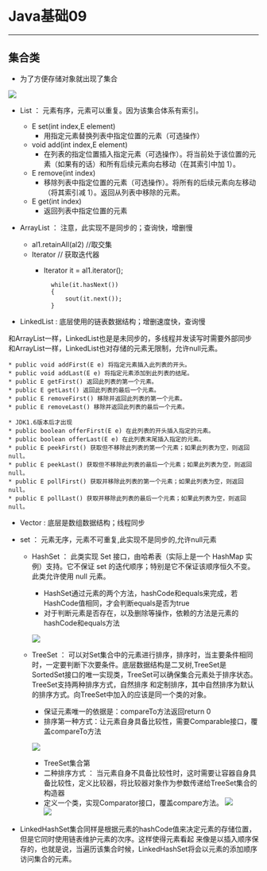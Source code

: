# Java基础09  
<hr>     

## 集合类   
* 为了方便存储对象就出现了集合

![](https://i.imgur.com/53M6HYy.jpg) 
  
* List ： 元素有序，元素可以重复。因为该集合体系有索引。
	* E set(int index,E element)
		* 用指定元素替换列表中指定位置的元素（可选操作）
	* void add(int index,E element)
		* 在列表的指定位置插入指定元素（可选操作）。将当前处于该位置的元素（如果有的话）和所有后续元素向右移动（在其索引中加 1）。 
	* E remove(int index)
		* 移除列表中指定位置的元素（可选操作）。将所有的后续元素向左移动（将其索引减 1）。返回从列表中移除的元素。 
	* E get(int index)
		* 返回列表中指定位置的元素

* ArrayList ： 注意，此实现不是同步的；查询快，增删慢
	* al1.retainAll(al2) //取交集
	* Iterator // 获取迭代器
		* Iterator it = al1.iterator();  
		
				while(it.hasNext())
				{
					sout(it.next());
				}  
  

* LinkedList : 底层使用的链表数据结构；增删速度快，查询慢   

和ArrayList一样，LinkedList也是是未同步的，多线程并发读写时需要外部同步  
和ArrayList一样，LinkedList也对存储的元素无限制，允许null元素。  

	* public void addFirst(E e) 将指定元素插入此列表的开头。
	* public void addLast(E e) 将指定元素添加到此列表的结尾。
	* public E getFirst() 返回此列表的第一个元素。
	* public E getLast() 返回此列表的最后一个元素。
	* public E removeFirst() 移除并返回此列表的第一个元素。
	* public E removeLast() 移除并返回此列表的最后一个元素。

	* JDK1.6版本后才出现
	* public boolean offerFirst(E e) 在此列表的开头插入指定的元素。
	* public boolean offerLast(E e) 在此列表末尾插入指定的元素。
	* public E peekFirst() 获取但不移除此列表的第一个元素；如果此列表为空，则返回 null。
	* public E peekLast() 获取但不移除此列表的最后一个元素；如果此列表为空，则返回 null。 
	* public E pollFirst() 获取并移除此列表的第一个元素；如果此列表为空，则返回 null。 
	* public E pollLast() 获取并移除此列表的最后一个元素；如果此列表为空，则返回 null。   


* Vector : 底层是数组数据结构；线程同步
  
* set ： 元素无序，元素不可重复,此实现不是同步的,允许null元素  
	* HashSet ： 此类实现 Set 接口，由哈希表（实际上是一个 HashMap 实例）支持。它不保证 set 的迭代顺序；特别是它不保证该顺序恒久不变。此类允许使用 null 元素。
		* HashSet通过元素的两个方法，hashCode和equals来完成，若HashCode值相同，才会判断equals是否为true
		* 对于判断元素是否存在，以及删除等操作，依赖的方法是元素的hashCode和equals方法   
		
		![](https://i.imgur.com/fwkLBOy.jpg)  

	* TreeSet ： 可以对Set集合中的元素进行排序，排序时，当主要条件相同时，一定要判断下次要条件。底层数据结构是二叉树,TreeSet是SortedSet接口的唯一实现类，TreeSet可以确保集合元素处于排序状态。TreeSet支持两种排序方式，自然排序 和定制排序，其中自然排序为默认的排序方式。向TreeSet中加入的应该是同一个类的对象。
		* 保证元素唯一的依据是：compareTo方法返回return 0
		* 排序第一种方式：让元素自身具备比较性，需要Comparable接口，覆盖compareTo方法
		
		![](https://i.imgur.com/ClRJaSk.jpg)  

		* TreeSet集合第   
		* 二种排序方式 ： 当元素自身不具备比较性时，这时需要让容器自身具备比较性，定义比较器，将比较器对象作为参数传递给TreeSet集合的构造器  
		* 定义一个类，实现Comparator接口，覆盖compare方法。
		![](https://i.imgur.com/k3KFXaM.jpg)  
		![](https://i.imgur.com/f7HTIvm.jpg)  
  
* LinkedHashSet集合同样是根据元素的hashCode值来决定元素的存储位置，但是它同时使用链表维护元素的次序。这样使得元素看起 来像是以插入顺序保存的，也就是说，当遍历该集合时候，LinkedHashSet将会以元素的添加顺序访问集合的元素。
